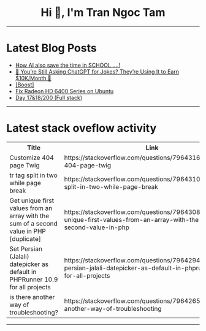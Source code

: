 <h1 align="center">Hi 👋, I'm Tran Ngoc Tam</h1>

---

# Latest Blog Posts 
<!-- BLOG-POST-LIST:START -->
- [How AI also save the time in SCHOOL ....!](https://dev.to/mushfiq56/how-ai-also-save-the-time-in-school--11j7)
- [🧠 You’re Still Asking ChatGPT for Jokes? They’re Using It to Earn \$10K/Month 💸](https://dev.to/er-raj-aryan/youre-still-asking-chatgpt-for-jokes-theyre-using-it-to-earn-10kmonth-21ok)
- [[Boost]](https://dev.to/ramkumar-m-n/-i7e)
- [Fix Radeon HD 6400 Series on Ubuntu](https://dev.to/kholis/fix-radeon-hd-6400-series-on-ubuntu-3idb)
- [Day 17&amp;18/200 &lpar;Full stack&rpar;](https://dev.to/munin-1/day-1718200-full-stack-4fha)
<!-- BLOG-POST-LIST:END -->

---

# Latest stack oveflow activity
<table>
  <tr><th>Title</th><th>Link</th></tr>
  <!-- STACKOVERFLOW:START --><tr><td>Customize 404 page Twig</td><td>https://stackoverflow.com/questions/79643168/customize-404-page-twig</td></tr><tr><td>tr tag split in two while page break</td><td>https://stackoverflow.com/questions/79643102/tr-tag-split-in-two-while-page-break</td></tr><tr><td>Get unique first values from an array with the sum of a second value in PHP [duplicate]</td><td>https://stackoverflow.com/questions/79643082/get-unique-first-values-from-an-array-with-the-sum-of-a-second-value-in-php</td></tr><tr><td>Set Persian &lpar;Jalali&rpar; datepicker as default in PHPRunner 10.9 for all projects</td><td>https://stackoverflow.com/questions/79642945/set-persian-jalali-datepicker-as-default-in-phprunner-10-9-for-all-projects</td></tr><tr><td>is there another way of troubleshooting?</td><td>https://stackoverflow.com/questions/79642652/is-there-another-way-of-troubleshooting</td></tr><!-- STACKOVERFLOW:END -->
</table>

---


